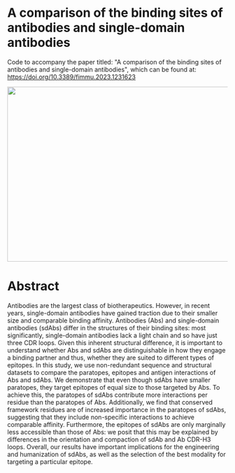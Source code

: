 # A comparison of the binding sites of antibodies and single-domain antibodies

Code to accompany the paper titled: "A comparison of the binding sites of antibodies and single-domain antibodies", which can be found at: https://doi.org/10.3389/fimmu.2023.1231623

<p align="center">
  <img width="575" height="400" src="sdabs_vs_abs.png">
</p>

# Abstract 
Antibodies are the largest class of biotherapeutics. However, in recent years, single-domain antibodies have gained traction due to their smaller size and comparable binding affinity. Antibodies (Abs) and single-domain antibodies (sdAbs) differ in the structures of their binding sites: most significantly, single-domain antibodies lack a light chain and so have just three CDR loops. Given this inherent structural difference, it is important to understand whether Abs and sdAbs are distinguishable in how they engage a binding partner and thus, whether they are suited to different types of epitopes. In this study, we use non-redundant sequence and structural datasets to compare the paratopes, epitopes and antigen interactions of Abs and sdAbs. We demonstrate that even though sdAbs have smaller paratopes, they target epitopes of equal size to those targeted by Abs. To achieve this, the paratopes of sdAbs contribute more interactions per residue than the paratopes of Abs. Additionally, we find that conserved framework residues are of increased importance in the paratopes of sdAbs, suggesting that they include non-specific interactions to achieve comparable affinity. Furthermore, the epitopes of sdAbs are only marginally less accessible than those of Abs: we posit that this may be explained by differences in the orientation and compaction of sdAb and Ab CDR-H3 loops. Overall, our results have important implications for the engineering and humanization of sdAbs, as well as the selection of the best modality for targeting a particular epitope.
